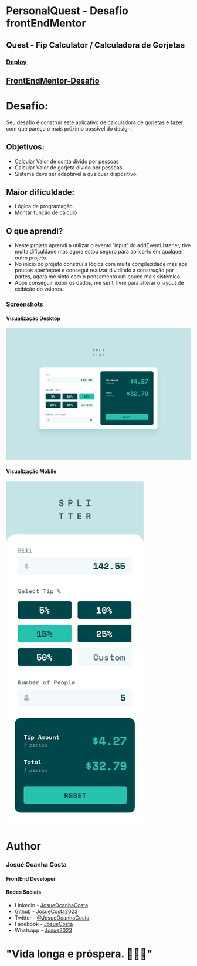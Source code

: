  # PersonalQuest - Desafio frontEndMentor
## Quest - Fip Calculator / Calculadora de Gorjetas

### [Deploy](https://josuecosta2023.github.io/PersonalQuest-calculator-tip/)

## [FrontEndMentor-Desafio](https://www.frontendmentor.io/challenges/tip-calculator-app-ugJNGbJUX)

# Desafio: 
Seu desafio é construir este aplicativo de calculadora de gorjetas e fazer com que pareça o mais próximo possível do design.
## Objetivos:
* Calcular Valor de conta divido por pessoas
* Calcular Valor de gorjeta divido por pessoas
* Sistema deve ser adaptavel a qualquer dispositivo.

## Maior dificuldade:
* Lógica de programação
* Montar função de cálculo

## O que aprendi?
* Neste projeto aprendi a utilizar o evento 'input' do addEventListener,
tive muita dificuldade mas agora estou seguro para aplica-lo em qualquer outro projeto.
* No início do projeto construi a lógica com muita complexidade mas aos poucos aperfeçoei e consegui realizar dividindo a construção por partes, agora me sinto com o pensamento um pouco mais sistêmico. 
* Após conseguir exibir os dados, me senti livre para alterar o layout de exibição do valores.

### Screenshots
#### Visualização Desktop
![Desktop](./design/desktop-design-completed.jpg)

#### Visualização Mobile
![Mobile](./design/mobile-design.jpg)


# Author
### Josué Ocanha Costa
#### FrontEnd Developer
#### Redes Sociais

- Linkedin - [JosueOcanhaCosta](https://www.linkedin.com/in/josue-ocanha-costa/)
- Github - [JosueCosta2023](https://github.com/JosueCosta2023)
- Twitter - [@JosueOcanhaCosta](https://twitter.com/josue_ocanha)
- Facebook - [JosueCosta](https://www.facebook.com/JosueOcanhaCosta2023)
- Whatsapp - [Josue2023](https://wa.me/5565996408371?text=Ol%C3%A1%2C+encontrei+seu+whatsapp+no+Github.+Gostaria+de+falar+sobre+seus+projetos.)

# "Vida longa e próspera. 🖖🖖🖖"
